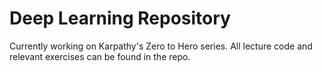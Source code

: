 # Deep Learning Repository

Currently working on Karpathy's Zero to Hero series. All lecture code and relevant exercises can be found in the repo.